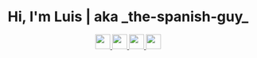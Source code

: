 <center>
  <h1>Hi, I'm Luis | aka _the-spanish-guy_</h1>
</center>

<p align="center">
  <a href="https://www.linkedin.com/in/lemp/" target="_blank">
    <img src="https://unpkg.com/simple-icons@v7/icons/linkedin.svg" width="30" height="30"/>
  </a>

  <a href="https://www.github.com/the-spanish-guy" target="_blank">
    <img src="https://unpkg.com/simple-icons@v7/icons/github.svg" width="30" height="30" />
  </a>
  
  <a href="https://dev.to/thespanishguy" target="_blank">
    <img src="https://unpkg.com/simple-icons@v7/icons/devdotto.svg" width="30" height="30" />
  </a>
  
  <a href="https://discordapp.com/users/378336214916268032" target="_blank">
    <img src="https://unpkg.com/simple-icons@v7/icons/discord.svg" width="30" height="30" />
  </a>
</p>

<!--
**the-spanish-guy/the-spanish-guy** is a ✨ _special_ ✨ repository because its `README.md` (this file) appears on your GitHub profile.

Here are some ideas to get you started:

- 🔭 I’m currently working on ...
- 🌱 I’m currently learning ...
- 👯 I’m looking to collaborate on ...
- 🤔 I’m looking for help with ...
- 💬 Ask me about ...
- 📫 How to reach me: ...
- 😄 Pronouns: ...
- ⚡ Fun fact: ...
-->
